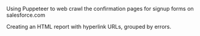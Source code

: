 Using Puppeteer to web crawl the confirmation pages for signup forms on salesforce.com

Creating an HTML report with hyperlink URLs, grouped by errors.
